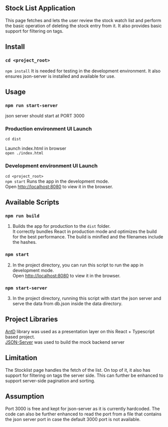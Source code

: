 ## Stock List Application

This page fetches and lets the user review the stock watch list and perform the basic operation of deleting the stock entry from it.
It also provides basic support for filtering on tags.

## Install
### `cd <project_root>`
`npm install` 
It is needed for testing in the development environment. It also ensures json-server is installed and available for use. 

## Usage

### `npm run start-server`
json server should start at PORT 3000


### Production environment UI Launch
`cd dist`

Launch index.html in browser \
`open ./index.html`


### Development environment UI Launch
 `cd <project_root>`\
`npm start`
 Runs the app in the development mode.\
 Open [http://localhost:8080](http://localhost:8080) to view it in the browser.



## Available Scripts


### `npm run build`

1. Builds the app for production to the `dist` folder.\
It correctly bundles React in production mode and optimizes the build for the best performance.
The build is minified and the filenames include the hashes.

### `npm start`
2. In the project directory, you can run this script to run the app in development mode.\
Open [http://localhost:8080](http://localhost:8080) to view it in the browser.


### `npm start-server`
3. In the project directory, running this script with start the json server and serve the data from db.json inside the data directory.


## Project Libraries

[AntD](https://ant.design/) library was used as a presentation layer on this React + Typescript based project. \
[JSON-Server](https://www.npmjs.com/package/json-server) was used to build the mock backend server


## Limitation
The Stocklist page handles the fetch of the list. On top of it, it also has support for filtering on tags the server side. This can further be enhanced to support server-side pagination and sorting.

## Assumption
Port 3000 is free and kept for json-server as it is currently hardcoded. The code can also be further enhanced to read the port from a file that contains the json server port in case the default 3000 port is not available.
